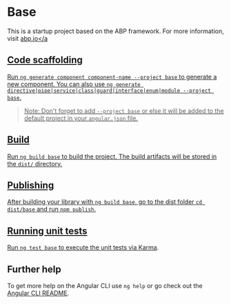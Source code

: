 # Base

This is a startup project based on the ABP framework. For more information, visit <a href="https://abp.io/" target="_blank">abp.io</a

## Code scaffolding

Run `ng generate component component-name --project base` to generate a new component. You can also use `ng generate directive|pipe|service|class|guard|interface|enum|module --project base`.
> Note: Don't forget to add `--project base` or else it will be added to the default project in your `angular.json` file. 

## Build

Run `ng build base` to build the project. The build artifacts will be stored in the `dist/` directory.

## Publishing

After building your library with `ng build base`, go to the dist folder `cd dist/base` and run `npm publish`.

## Running unit tests

Run `ng test base` to execute the unit tests via [Karma](https://karma-runner.github.io).

## Further help

To get more help on the Angular CLI use `ng help` or go check out the [Angular CLI README](https://github.com/angular/angular-cli/blob/master/README.md).

